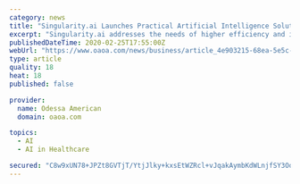 ```yaml
---
category: news
title: "Singularity.ai Launches Practical Artificial Intelligence Solutions for Resource-Constrained Physicians"
excerpt: "Singularity.ai addresses the needs of higher efficiency and improved cost-effectiveness by introducing innovative technologies compatible with the physician’s workflow, keeping them at the center of healthcare. Based in Silicon Valley with the backing of ..."
publishedDateTime: 2020-02-25T17:55:00Z
webUrl: "https://www.oaoa.com/news/business/article_4e903215-68ea-5e5c-91bf-86159a0801c6.html"
type: article
quality: 18
heat: 18
published: false

provider:
  name: Odessa American
  domain: oaoa.com

topics:
  - AI
  - AI in Healthcare

secured: "C8w9xUN78+JPZt8GVTjT/YtjJlky+kxsEtWZRcl+vJqakAymbKdWLnjfSY3OopPK/vrrMO3+cMQ4Z/UPjU53KjJ3my98gNb7XpsQylf0y7KyYfR61pvMUgKN5fWc8fVIQuDdq2684egJSnVoGP5rY3XIIdj2egSJzNwewxn3Vp9cfU+ACTprRWV+rKSGi3noKH4HtHv49LVlu6p6d9aTeXxyWyQOt0mpsd5Ln+SUOYuXXL6G1CZl6T6eNWWulxemK3YJjhdVgcHsVd1SzLtHCeI5t7IasK9JzNoN5ifxj4hKz9gPa88OMtNpsQLyTUyY;CqmD+BLANDGdp5HQU/fGzw=="
---
```


